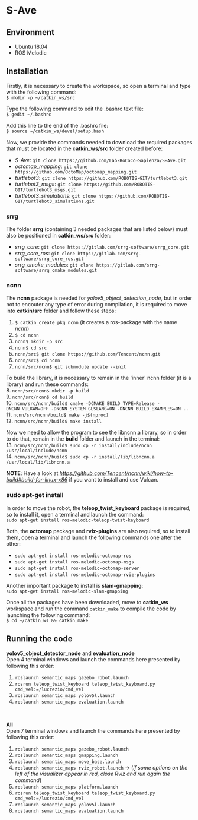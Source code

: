 # S-Ave

## Environment
* Ubuntu 18.04
* ROS Melodic

## Installation
Firstly, it is necessary to create the workspace, so open a terminal and type with the following command: </br>
`$ mkdir -p ~/catkin_ws/src` </br>

Type the following command to edit the .bashrc text file: </br>
`$ gedit ~/.bashrc` </br>

Add this line to the end of the .bashrc file: </br>
`$ source ~/catkin_ws/devel/setup.bash` </br>

Now, we provide the commands needed to download the required packages that must be located in the **catkin_ws/src** folder created before:
* *S-Ave*: `git clone https://github.com/Lab-RoCoCo-Sapienza/S-Ave.git`
* *octomap_mapping*: `git clone https://github.com/OctoMap/octomap_mapping.git`
* *turtlebot3*: `git clone https://github.com/ROBOTIS-GIT/turtlebot3.git`
* *turtlebot3_msgs*: `git clone https://github.com/ROBOTIS-GIT/turtlebot3_msgs.git`
* *turtlebot3_simulations*: `git clone https://github.com/ROBOTIS-GIT/turtlebot3_simulations.git` </br>

### srrg
The folder **srrg** (containing 3 needed packages that are listed below) must also be positioned in **catkin_ws/src** folder:
* *srrg_core*: `git clone https://gitlab.com/srrg-software/srrg_core.git`
* *srrg_core_ros*: `git clone https://gitlab.com/srrg-software/srrg_core_ros.git`
* *srrg_cmake_modules*: `git clone https://gitlab.com/srrg-software/srrg_cmake_modules.git` </br>

### ncnn
The **ncnn** package is needed for *yolov5_object_detection_node*, but in order not to encouter any type of error during compilation, it is required to move into **catkin/src** folder and follow these steps:
  1. `$ catkin_create_pkg ncnn` (it creates a ros-package with the name *ncnn*) </br>
  2. `$ cd ncnn` </br>
  3. `ncnn$ mkdir -p src` </br>
  4. `ncnn$ cd src` </br>
  5. `ncnn/src$ git clone https://github.com/Tencent/ncnn.git` </br>
  6. `ncnn/src$ cd ncnn` </br>
  7. `ncnn/src/ncnn$ git submodule update --init` </br>

To build the library, it is necessary to remain in the 'inner' ncnn folder (it is a library) and run these commands: </br>
  8. `ncnn/src/ncnn$ mkdir -p build` </br>
  9. `ncnn/src/ncnn$ cd build` </br>
  10. `ncnn/src/ncnn/build$ cmake -DCMAKE_BUILD_TYPE=Release -DNCNN_VULKAN=OFF -DNCNN_SYSTEM_GLSLANG=ON -DNCNN_BUILD_EXAMPLES=ON ..` </br>
  11. `ncnn/src/ncnn/build$ make -j$(nproc)` </br>
  12. `ncnn/src/ncnn/build$ make install` </br>

Now we need to allow the program to see the libncnn.a library, so in order to do that, remain in the **build** folder and launch in the terminal: </br>
  13. `ncnn/src/ncnn/build$ sudo cp -r install/include/ncnn /usr/local/include/ncnn` </br>
  14. `ncnn/src/ncnn/build$ sudo cp -r install/lib/libncnn.a /usr/local/lib/libncnn.a` </br>

**NOTE**: Have a look at *https://github.com/Tencent/ncnn/wiki/how-to-build#build-for-linux-x86* if you want to install and use Vulcan. </br> 

### sudo apt-get install
In order to move the robot, the **teleop_twist_keyboard** package is required, so to install it, open a terminal and launch the command: </br> 
`sudo apt-get install ros-melodic-teleop-twist-keyboard` </br>

Both, the **octomap** package and **rviz-plugins** are also required, so to install them, open a terminal and launch the following commands one after the other:
* `sudo apt-get install ros-melodic-octomap-ros` 
* `sudo apt-get install ros-melodic-octomap-msgs` 
* `sudo apt-get install ros-melodic-octomap-server` 
* `sudo apt-get install ros-melodic-octomap-rviz-plugins` </br>

Another important package to install is **slam-gmapping**: </br>
`sudo apt-get install ros-melodic-slam-gmapping` </br>

Once all the packages have been downloaded, move to **catkin_ws** workspace and run the command `catkin_make` to compile the code by launching the following command: </br>
`$ cd ~/catkin_ws && catkin_make`

## Running the code
**yolov5_object_detector_node** and **evaluation_node**  </br>
Open 4 terminal windows and launch the commands here presented by following this order:
  1. `roslaunch semantic_maps gazebo_robot.launch`
  2. `rosrun teleop_twist_keyboard teleop_twist_keyboard.py cmd_vel:=/lucrezio/cmd_vel`
  3. `roslaunch semantic_maps yolov5l.launch`
  4. `roslaunch semantic_maps evaluation.launch` </br>
 </br>

**All**  </br>
Open 7 terminal windows and launch the commands here presented by following this order:
  1. `roslaunch semantic_maps gazebo_robot.launch`
  2. `roslaunch semantic_maps gmapping.launch`
  3. `roslaunch semantic_maps move_base.launch`
  4. `roslaunch semantic_maps rviz_robot.launch` -> (*if some options on the left of the visualizer appear in red, close Rviz and run again the command*)
  5. `roslaunch semantic_maps platform.launch`
  6. `rosrun teleop_twist_keyboard teleop_twist_keyboard.py cmd_vel:=/lucrezio/cmd_vel`
  7. `roslaunch semantic_maps yolov5l.launch`
  8. `roslaunch semantic_maps evaluation.launch`
  
